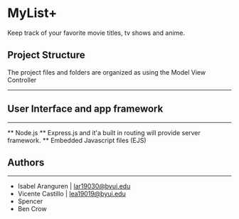 
# MyList+

Keep track of your favorite movie titles, tv shows and anime.

## Project Structure

The project files and folders are organized as using the Model View Controller

---

## User Interface and app framework
---
** Node.js
** Express.js and it'a built in routing will provide server framework.
** Embedded Javascript files (EJS)


## Authors

---
* Isabel Aranguren | lar19030@byui.edu
* Vicente Castillo | lea19019@byui.edu
* Spencer
* Ben Crow 
